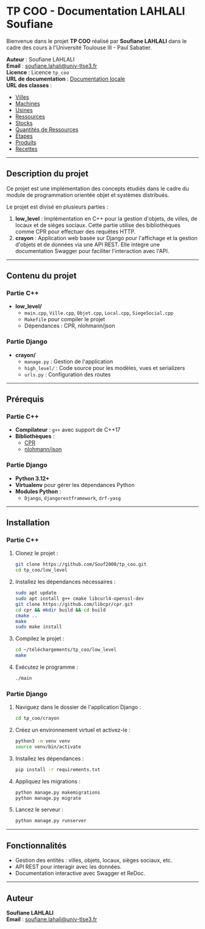 # TP COO - Documentation LAHLALI Soufiane

Bienvenue dans le projet **TP COO** réalisé par **Soufiane LAHLALI** dans le cadre des cours à l'Université Toulouse III - Paul Sabatier.

**Auteur** : Soufiane LAHLALI  
**Email** : [soufiane.lahali@univ-tlse3.fr](mailto:soufiane.lahali@univ-tlse3.fr)  
**Licence** : Licence `tp_coo`  
**URL de documentation** : [Documentation locale](http://localhost:8000/docs/)  
**URL des classes** :

- [Villes](http://localhost:8000/api/villes/)
- [Machines](http://localhost:8000/api/machines/)
- [Usines](http://localhost:8000/api/usines/)
- [Ressources](http://localhost:8000/api/ressources/)
- [Stocks](http://localhost:8000/api/stocks/)
- [Quantités de Ressources](http://localhost:8000/api/quantites_ressources/)
- [Étapes](http://localhost:8000/api/etapes/)
- [Produits](http://localhost:8000/api/produits/)
- [Recettes](http://localhost:8000/api/recettes/)

---

## Description du projet

Ce projet est une implémentation des concepts étudiés dans le cadre du module de programmation orientée objet et systèmes distribués.

Le projet est divisé en plusieurs parties :

1. **low_level** : Implémentation en C++ pour la gestion d'objets, de villes, de locaux et de sièges sociaux. Cette partie utilise des bibliothèques comme CPR pour effectuer des requêtes HTTP.
2. **crayon** : Application web basée sur Django pour l'affichage et la gestion d'objets et de données via une API REST. Elle intègre une documentation Swagger pour faciliter l'interaction avec l'API.

---

## Contenu du projet

### Partie C++
- **low_level/**
  - `main.cpp`, `Ville.cpp`, `Objet.cpp`, `Local.cpp`, `SiegeSocial.cpp`
  - `Makefile` pour compiler le projet
  - Dépendances : CPR, nlohmann/json

### Partie Django
- **crayon/**
  - `manage.py` : Gestion de l'application
  - `high_level/` : Code source pour les modèles, vues et serializers
  - `urls.py` : Configuration des routes

---

## Prérequis

### Partie C++
- **Compilateur** : `g++` avec support de C++17
- **Bibliothèques** :
  - [CPR](https://github.com/libcpr/cpr)
  - [nlohmann/json](https://github.com/nlohmann/json)

### Partie Django
- **Python 3.12+**
- **Virtualenv** pour gérer les dépendances Python
- **Modules Python** :
  - `Django`, `djangorestframework`, `drf-yasg`

---

## Installation

### Partie C++

1. Clonez le projet :
   ```bash
   git clone https://github.com/Souf2000/tp_coo.git
   cd tp_coo/low_level
   ```

2. Installez les dépendances nécessaires :
   ```bash
   sudo apt update
   sudo apt install g++ cmake libcurl4-openssl-dev
   git clone https://github.com/libcpr/cpr.git
   cd cpr && mkdir build && cd build
   cmake ..
   make
   sudo make install
   ```

3. Compilez le projet :
   ```bash
   cd ~/téléchargements/tp_coo/low_level
   make
   ```

4. Exécutez le programme :
   ```bash
   ./main
   ```

### Partie Django

1. Naviguez dans le dossier de l'application Django :
   ```bash
   cd tp_coo/crayon
   ```

2. Créez un environnement virtuel et activez-le :
   ```bash
   python3 -m venv venv
   source venv/bin/activate
   ```

3. Installez les dépendances :
   ```bash
   pip install -r requirements.txt
   ```

4. Appliquez les migrations :
   ```bash
   python manage.py makemigrations
   python manage.py migrate
   ```

5. Lancez le serveur :
   ```bash
   python manage.py runserver
   ```

---

## Fonctionnalités

- Gestion des entités : villes, objets, locaux, sièges sociaux, etc.
- API REST pour interagir avec les données.
- Documentation interactive avec Swagger et ReDoc.

---

## Auteur

**Soufiane LAHLALI**  
**Email** : [soufiane.lahali@univ-tlse3.fr](mailto:soufiane.lahali@univ-tlse3.fr)
